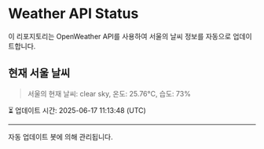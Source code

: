 
# Weather API Status

이 리포지토리는 OpenWeather API를 사용하여 서울의 날씨 정보를 자동으로 업데이트합니다.

## 현재 서울 날씨
> 서울의 현재 날씨: clear sky, 온도: 25.76°C, 습도: 73%

⏳ 업데이트 시간: 2025-06-17 11:13:48 (UTC)

---
자동 업데이트 봇에 의해 관리됩니다.
